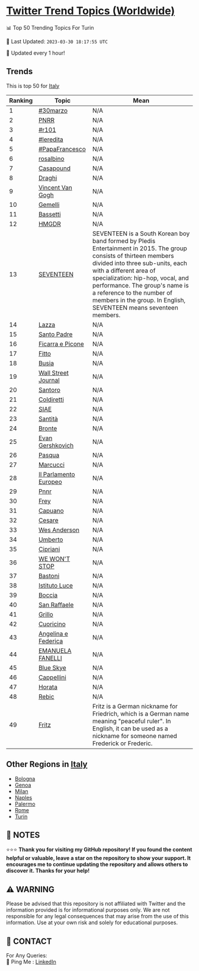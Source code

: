 [Twitter Trend Topics (Worldwide)](https://github.com/ErcinDedeoglu/Twitter-Trend-Topics)
==========


📊 Top 50 Trending Topics For Turin

📆 Last Updated: `2023-03-30 18:17:55 UTC`

🔧 Updated every 1 hour!


## Trends

This is top 50 for [Italy](</Italy>)

| Ranking | Topic | Mean |
| ------- | ------------ | ------------ |
| 1 | [#30marzo](http://twitter.com/search?q=%2330marzo) | N/A |
| 2 | [PNRR](http://twitter.com/search?q=PNRR) | N/A |
| 3 | [#r101](http://twitter.com/search?q=%23r101) | N/A |
| 4 | [#leredita](http://twitter.com/search?q=%23leredita) | N/A |
| 5 | [#PapaFrancesco](http://twitter.com/search?q=%23PapaFrancesco) | N/A |
| 6 | [rosalbino](http://twitter.com/search?q=rosalbino) | N/A |
| 7 | [Casapound](http://twitter.com/search?q=Casapound) | N/A |
| 8 | [Draghi](http://twitter.com/search?q=Draghi) | N/A |
| 9 | [Vincent Van Gogh](http://twitter.com/search?q=Vincent+Van+Gogh) | N/A |
| 10 | [Gemelli](http://twitter.com/search?q=Gemelli) | N/A |
| 11 | [Bassetti](http://twitter.com/search?q=Bassetti) | N/A |
| 12 | [HMGDR](http://twitter.com/search?q=HMGDR) | N/A |
| 13 | [SEVENTEEN](http://twitter.com/search?q=SEVENTEEN) | SEVENTEEN is a South Korean boy band formed by Pledis Entertainment in 2015. The group consists of thirteen members divided into three sub-units, each with a different area of specialization: hip-hop, vocal, and performance. The group's name is a reference to the number of members in the group. In English, SEVENTEEN means seventeen members. |
| 14 | [Lazza](http://twitter.com/search?q=Lazza) | N/A |
| 15 | [Santo Padre](http://twitter.com/search?q=Santo+Padre) | N/A |
| 16 | [Ficarra e Picone](http://twitter.com/search?q=Ficarra+e+Picone) | N/A |
| 17 | [Fitto](http://twitter.com/search?q=Fitto) | N/A |
| 18 | [Busia](http://twitter.com/search?q=Busia) | N/A |
| 19 | [Wall Street Journal](http://twitter.com/search?q=Wall+Street+Journal) | N/A |
| 20 | [Santoro](http://twitter.com/search?q=Santoro) | N/A |
| 21 | [Coldiretti](http://twitter.com/search?q=Coldiretti) | N/A |
| 22 | [SIAE](http://twitter.com/search?q=SIAE) | N/A |
| 23 | [Santità](http://twitter.com/search?q=Santit%c3%a0) | N/A |
| 24 | [Bronte](http://twitter.com/search?q=Bronte) | N/A |
| 25 | [Evan Gershkovich](http://twitter.com/search?q=Evan+Gershkovich) | N/A |
| 26 | [Pasqua](http://twitter.com/search?q=Pasqua) | N/A |
| 27 | [Marcucci](http://twitter.com/search?q=Marcucci) | N/A |
| 28 | [Il Parlamento Europeo](http://twitter.com/search?q=Il+Parlamento+Europeo) | N/A |
| 29 | [Pnnr](http://twitter.com/search?q=Pnnr) | N/A |
| 30 | [Frey](http://twitter.com/search?q=Frey) | N/A |
| 31 | [Capuano](http://twitter.com/search?q=Capuano) | N/A |
| 32 | [Cesare](http://twitter.com/search?q=Cesare) | N/A |
| 33 | [Wes Anderson](http://twitter.com/search?q=Wes+Anderson) | N/A |
| 34 | [Umberto](http://twitter.com/search?q=Umberto) | N/A |
| 35 | [Cipriani](http://twitter.com/search?q=Cipriani) | N/A |
| 36 | [WE WON'T STOP](http://twitter.com/search?q=WE+WON%27T+STOP) | N/A |
| 37 | [Bastoni](http://twitter.com/search?q=Bastoni) | N/A |
| 38 | [Istituto Luce](http://twitter.com/search?q=Istituto+Luce) | N/A |
| 39 | [Boccia](http://twitter.com/search?q=Boccia) | N/A |
| 40 | [San Raffaele](http://twitter.com/search?q=San+Raffaele) | N/A |
| 41 | [Grillo](http://twitter.com/search?q=Grillo) | N/A |
| 42 | [Cuoricino](http://twitter.com/search?q=Cuoricino) | N/A |
| 43 | [Angelina e Federica](http://twitter.com/search?q=Angelina+e+Federica) | N/A |
| 44 | [EMANUELA FANELLI](http://twitter.com/search?q=EMANUELA+FANELLI) | N/A |
| 45 | [Blue Skye](http://twitter.com/search?q=Blue+Skye) | N/A |
| 46 | [Cappellini](http://twitter.com/search?q=Cappellini) | N/A |
| 47 | [Horata](http://twitter.com/search?q=Horata) | N/A |
| 48 | [Rebic](http://twitter.com/search?q=Rebic) | N/A |
| 49 | [Fritz](http://twitter.com/search?q=Fritz) | Fritz is a German nickname for Friedrich, which is a German name meaning "peaceful ruler". In English, it can be used as a nickname for someone named Frederick or Frederic. |



## Other Regions in [Italy](</Italy>)

* [Bologna](</Italy/Bologna.md>)
* [Genoa](</Italy/Genoa.md>)
* [Milan](</Italy/Milan.md>)
* [Naples](</Italy/Naples.md>)
* [Palermo](</Italy/Palermo.md>)
* [Rome](</Italy/Rome.md>)
* [Turin](</Italy/Turin.md>)



## 📝 NOTES

⭐⭐⭐ **Thank you for visiting my GitHub repository! If you found the content helpful or valuable, leave a star on the repository to show your support. It encourages me to continue updating the repository and allows others to discover it. Thanks for your help!**


## ⚠️ WARNING

Please be advised that this repository is not affiliated with Twitter and the information provided is for informational purposes only. We are not responsible for any legal consequences that may arise from the use of this information. Use at your own risk and solely for educational purposes.


## 📨 CONTACT

 For Any Queries:  
            🏓 Ping Me : [LinkedIn](https://www.linkedin.com/in/ercindedeoglu/)
